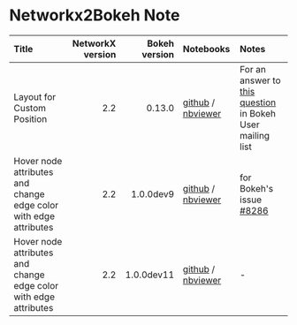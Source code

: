 # Networkx2Bokeh Note

| Title | NetworkX version| Bokeh version | Notebooks | Notes |
|:------|---------:|--------:|:----------|:------|
| Layout for Custom Position| 2.2 | 0.13.0 | [github](https://github.com/komo-fr/networkx2bokeh_note/blob/master/notebooks/networkx2bokeh_layout_for_custom_position.ipynb) / [nbviewer](http://nbviewer.jupyter.org/github/komo-fr/networkx2bokeh_note/blob/master/notebooks/networkx2bokeh_layout_for_custom_position.ipynb)| For an answer to [this question](https://groups.google.com/a/continuum.io/forum/#!topic/bokeh/BvxJiwEu1kw) in Bokeh User mailing list |
| Hover node attributes and change edge color with edge attributes | 2.2 | 1.0.0dev9  | [github](https://github.com/komo-fr/networkx2bokeh_note/blob/master/notebooks/graph_example_using_node_and_edge_attributes.ipynb) / [nbviewer](http://nbviewer.jupyter.org/github/komo-fr/networkx2bokeh_note/blob/master/notebooks/graph_example_using_node_and_edge_attributes.ipynb)| for Bokeh's issue [#8286](https://github.com/bokeh/bokeh/issues/8286) |
| Hover node attributes and change edge color with edge attributes | 2.2 | 1.0.0dev11  | [github](https://github.com/komo-fr/networkx2bokeh_note/blob/master/notebooks/draft_from_networkx_for_fixed_layout.ipynb) / [nbviewer](http://nbviewer.jupyter.org/github/komo-fr/networkx2bokeh_note/blob/master/notebooks/draft_from_networkx_for_fixed_layout.ipynb)| - |
